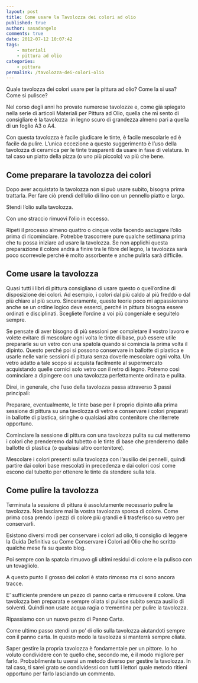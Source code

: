 ```yaml
---
layout: post
title: Come usare la Tavolozza dei colori ad olio
published: true
author: sasadangelo
comments: true
date: 2012-07-12 10:07:42
tags:
    - materiali
    - pittura ad olio
categories:
    - pittura
permalink: /tavolozza-dei-colori-olio
---
```




  Quale tavolozza dei colori usare per la pittura ad olio? Come la si usa? Come si pulisce?





  Nel corso degli anni ho provato numerose tavolozze e, come già spiegato nella serie di articoli Materiali per Pittura ad Olio, quella che mi sento di consigliare è la tavolozza&nbsp; in legno scuro di grandezza almeno pari a quella di un foglio A3 o A4.





  Con questa tavolozza è facile giudicare le tinte, è facile mescolarle ed è facile da pulire. L&#8217;unica eccezione a questo suggerimento è l&#8217;uso della tavolozza di ceramica per le tinte trasparenti da usare in fase di velatura. In tal caso un piatto della pizza (o uno più piccolo) va più che bene.


## Come preparare la tavolozza dei colori


  Dopo aver acquistato la tavolozza non si può usare subito, bisogna prima trattarla. Per fare ciò prendi dell&#8217;olio di lino con un pennello piatto e largo.





  Stendi l&#8217;olio sulla tavolozza.





  Con uno straccio rimuovi l&#8217;olio in eccesso.





  Ripeti il processo almeno quattro o cinque volte facendo asciugare l&#8217;olio prima di ricominciare. Potrebbe trascorrere pure qualche settimana prima che tu possa iniziare ad usare la tavolozza. Se non applichi questa preparazione il colore andrà a finire tra le fibre del legno, la tavolozza sarà poco scorrevole perché è molto assorbente e anche pulirla sarà difficile.


## Come usare la tavolozza


  Quasi tutti i libri di pittura consigliano di usare questo o quell&#8217;ordine di disposizione dei colori. Ad esempio, i colori dal più caldo al più freddo o dal più chiaro al più scuro. Sinceramente, queste teorie poco mi appassionano anche se un ordine logico deve esserci, perché in pittura bisogna essere ordinati e disciplinati. Scegliete l&#8217;ordine a voi più congeniale e seguitelo sempre.



  Se pensate di aver bisogno di più sessioni per completare il vostro lavoro e volete evitare di mescolare ogni volta le tinte di base, può essere utile prepararle su un vetro con una spatola quando si comincia la prima volta il dipinto. Questo perché poi si possono conservare in ballotte di plastica e usarle nelle varie sessioni di pittura senza doverle mescolare ogni volta. Un vetro adatto a tale scopo si acquista facilmente al supermercato acquistando quelle cornici solo vetro con il retro di legno. Potremo così cominciare a dipingere con una tavolozza perfettamente ordinata e pulita.





  Direi, in generale, che l&#8217;uso della tavolozza passa attraverso 3 passi principali:



  Preparare, eventualmente, le tinte base per il proprio dipinto alla prima sessione di pittura su una tavolozza di vetro e conservare i colori preparati in ballotte di plastica, siringhe o qualsiasi altro contenitore che riterrete opportuno.


  Cominciare la sessione di pittura con una tavolozza pulita su cui metteremo i colori che prenderemo dal tubetto o le tinte di base che prenderemo dalle ballotte di plastica (o qualsiasi altro contenitore).


  Mescolare i colori presenti sulla tavolozza con l&#8217;ausilio dei pennelli, quindi partire dai colori base mescolati in precedenza e dai colori così come escono dal tubetto per ottenere le tinte da stendere sulla tela.


## Come pulire la tavolozza


  Terminata la sessione di pittura è assolutamente necessario pulire la tavolozza. Non lasciare mai la vostra tavolozza sporca di colore. Come prima cosa prendo i pezzi di colore più grandi e li trasferisco su vetro per conservarli.





  Esistono diversi modi per conservare i colori ad olio, ti consiglio di leggere la Guida Definitiva su Come Conservare i Colori ad Olio che ho scritto qualche mese fa su questo blog.







  Poi sempre con la spatola rimuovo gli ultimi residui di colore e la pulisco con un tovagliolo.







  A questo punto il grosso dei colori è stato rimosso ma ci sono ancora tracce.





  E&#8217; sufficiente prendere un pezzo di panno carta e rimuovere il colore. Una tavolozza ben preparata e sempre oliata si pulisce subito senza ausilio di solventi. Quindi non usate acqua ragia o trementina per pulire la tavolozza.



  

  



  Ripassiamo con un nuovo pezzo di Panno Carta.





  Come ultimo passo stendi un po&#8217; di olio sulla tavolozza aiutandoti sempre con il panno carta. In questo modo la tavolozza si manterrà sempre oliata.



  



  Saper gestire la propria tavolozza è fondamentale per un pittore. Io ho voluto condividere con te quello che, secondo me, è il modo migliore per farlo. Probabilmente tu userai un metodo diverso per gestire la tavolozza. In tal caso, ti sarei grato se condividessi con tutti i lettori quale metodo ritieni opportuno per farlo lasciando un commento.
